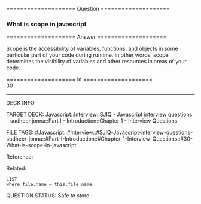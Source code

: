 ==================== Question ====================  

### What is scope in javascript  

==================== Answer ====================  

Scope is the accessibility of variables, functions, and objects in some
particular part of your code during runtime. In other words, scope determines
the visibility of variables and other resources in areas of your code.

==================== Id ====================  
30

---

DECK INFO

TARGET DECK: Javascript::Interview::SJIQ - Javascript interview questions - sudheer jonna::Part I - Introduction::Chapter 1 - Interview Questions

FILE TAGS: #Javascript::#Interview::#SJIQ-Javascript-interview-questions-sudheer-jonna::#Part-I-Introduction::#Chapter-1-Interview-Questions::#30-What-is-scope-in-javascript

Reference:

Related:

```dataview
LIST
where file.name = this.file.name
```

QUESTION STATUS: Safe to store
